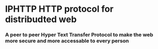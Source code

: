 # IPHTTP HTTP protocol for distribudted web

### A peer to peer Hyper Text Transfer Protocol to make the web more secure and more accessable to every person

